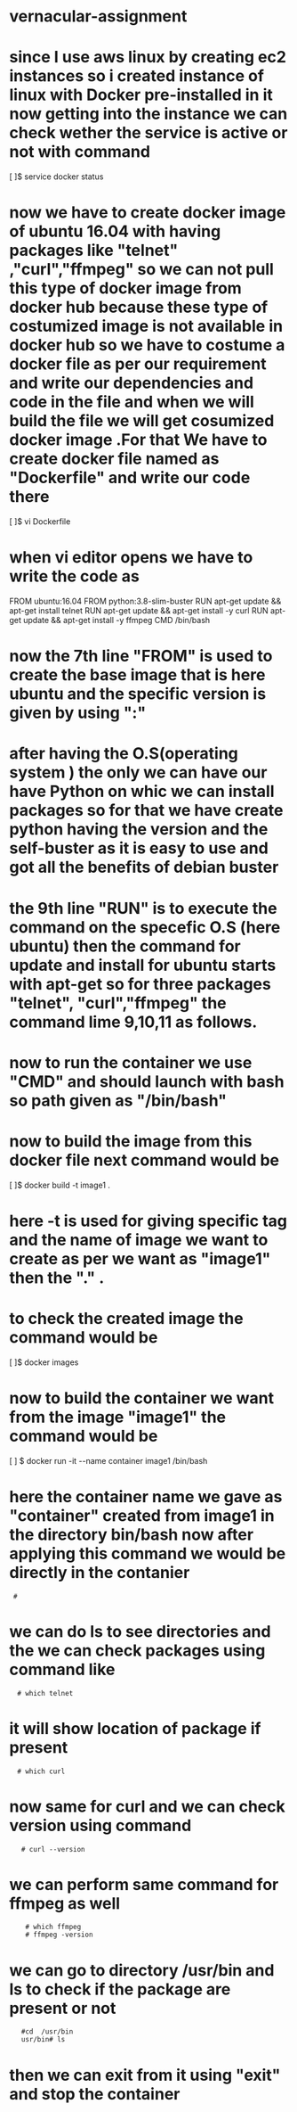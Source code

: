 # vernacular-assignment
# since I use aws linux  by creating ec2 instances  so i created instance of linux with Docker pre-installed in it  now getting into the instance we can check wether the service is active or not with command
[             ]$ service docker status
# now we have to create docker image of ubuntu 16.04 with having packages like "telnet" ,"curl","ffmpeg" so we can not pull this type of docker image from docker hub because these type of costumized image is not available in docker hub so we have to costume a docker file as per our requirement and write our dependencies and code in the file  and when we will build the file we will get cosumized docker image .For that We have to create docker file named as "Dockerfile" and write our code there
[             ]$ vi Dockerfile
# when vi editor opens we have to write the code as 
FROM ubuntu:16.04
FROM python:3.8-slim-buster
RUN apt-get  update && apt-get install telnet
RUN apt-get update && apt-get install -y   curl
RUN apt-get update && apt-get install -y ffmpeg
CMD /bin/bash
# now the 7th line  "FROM" is used to create the base image that is here ubuntu and the specific version is given by using ":"
# after  having the O.S(operating system ) the only we can have our have Python on whic we can install packages  so for that we have create python  having the version and the self-buster as it is easy to use and got all the benefits of debian buster
# the 9th line "RUN" is to execute the command on the specefic O.S (here ubuntu) then the command for update and install for ubuntu starts with apt-get so for three packages "telnet", "curl","ffmpeg" the command  lime 9,10,11 as follows.
# now  to run the container we use "CMD" and should launch with bash so path given as "/bin/bash"
# now to build the image from this docker file next command would be 
[               ]$ docker build -t image1 .
# here -t is used for giving specific tag and the name of image we want to create as per we want as "image1" then the "." .
# to check the created image the command would be 
[               ]$ docker images 
# now to build the container we want from the image "image1" the command would be
[                 ] $ docker run -it --name container image1  /bin/bash
# here the container name we gave as "container"  created from image1  in the directory bin/bash now after applying this command we would be directly in the contanier
     #
# we can do ls to see directories and the we can check packages using command like
      # which telnet
# it will show location of package if present 
      # which curl
# now same for curl and we can check version using command 
       # curl --version
 # we can perform same command for ffmpeg as well
        # which ffmpeg
        # ffmpeg -version
        
 # we can go to directory /usr/bin and ls to check if the package are present or not
       #cd  /usr/bin
       usr/bin# ls 
       
       
 # then we can exit from it using "exit"  and stop the container
